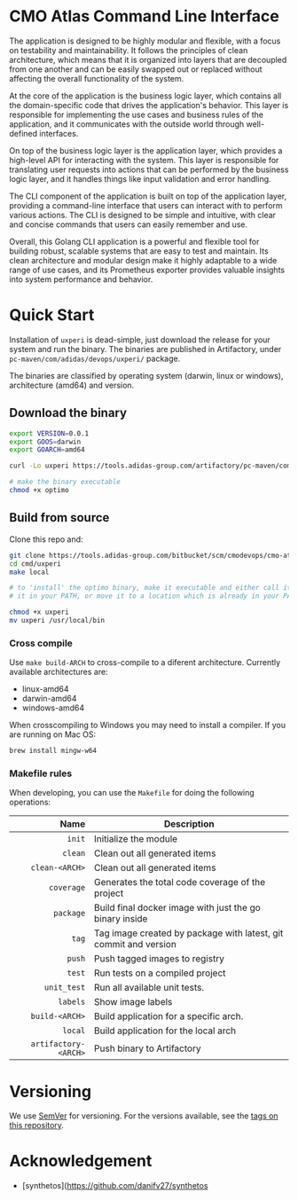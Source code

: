 # CMO Atlas Command Line Interface

The application is designed to be highly modular and flexible, with a focus on testability and maintainability. It follows the principles of clean architecture, which means that it is organized into layers that are decoupled from one another and can be easily swapped out or replaced without affecting the overall functionality of the system.

At the core of the application is the business logic layer, which contains all the domain-specific code that drives the application's behavior. This layer is responsible for implementing the use cases and business rules of the application, and it communicates with the outside world through well-defined interfaces.

On top of the business logic layer is the application layer, which provides a high-level API for interacting with the system. This layer is responsible for translating user requests into actions that can be performed by the business logic layer, and it handles things like input validation and error handling.

The CLI component of the application is built on top of the application layer, providing a command-line interface that users can interact with to perform various actions. The CLI is designed to be simple and intuitive, with clear and concise commands that users can easily remember and use.

Overall, this Golang CLI application is a powerful and flexible tool for building robust, scalable systems that are easy to test and maintain. Its clean architecture and modular design make it highly adaptable to a wide range of use cases, and its Prometheus exporter provides valuable insights into system performance and behavior.

# Quick Start

Installation of `uxperi` is dead-simple, just download the release for your system and run the binary. The binaries are published in Artifactory, under `pc-maven/com/adidas/devops/uxperi/` package.

The binaries are classified by operating system (darwin, linux or windows), architecture (amd64) and version.

## Download the binary 

```bash
export VERSION=0.0.1
export GOOS=darwin
export GOARCH=amd64

curl -Lo uxperi https://tools.adidas-group.com/artifactory/pc-maven/com/adidas/devops/atlas/${GOOS}/${GOARCH}/${VERSION}/bin/uxperi

# make the binary executable
chmod +x optimo
```

## Build from source

Clone this repo and:

```bash
git clone https://tools.adidas-group.com/bitbucket/scm/cmodevops/cmo-atlas.git
cd cmd/uxperi
make local

# to 'install' the optimo binary, make it executable and either call it directy, put 
# it in your PATH, or move it to a location which is already in your PATH:

chmod +x uxperi
mv uxperi /usr/local/bin
```

### Cross compile

Use `make build-ARCH` to cross-compile to a diferent architecture. Currently available architectures are:
 
 * linux-amd64
 * darwin-amd64
 * windows-amd64

When crosscompiling to Windows you may need to install a compiler. If you are running on Mac OS:

```bash
brew install mingw-w64
```

### Makefile rules

When developing, you can use the `Makefile` for doing the following operations:

| Name                 | Description                                                      |
| --------------------:| -----------------------------------------------------------------|
| `init`               | Initialize the module                                            |
| `clean`              | Clean out all generated items                                    |
| `clean-<ARCH>`       | Clean out all generated items                                    |
| `coverage`           | Generates the total code coverage of the project                 |
| `package`            | Build final docker image with just the go binary inside          |
| `tag`                | Tag image created by package with latest, git commit and version |
| `push`               | Push tagged images to registry                                   |
| `test`               | Run tests on a compiled project                                  |
| `unit_test`          | Run all available unit tests.                                    |
| `labels`             | Show image labels                                         |
| `build-<ARCH>`       | Build application for a specific arch.                           |
| `local`              | Build application for the local arch                             |
| `artifactory-<ARCH>` | Push binary to Artifactory                                       |


# Versioning

We use [SemVer](http://semver.org/) for versioning. For the versions available, see the [tags on this repository](https://tools.adidas-group.com/bitbucket/scm/cmodevops/cmo-atlas.git). 

# Acknowledgement

* [synthetos](https://github.com/danifv27/synthetos